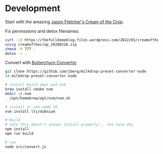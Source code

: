 # Development

Start with the amazing [Jason Fletcher's Cream of the Crop](https://thefulldomeblog.com/2020/02/21/nestdrop-presets-collection-cream-of-the-crop/).

Fix permissions and detox filenames:

```bash
curl -LO https://thefulldomeblog.files.wordpress.com/2022/01/creamofthecrop_20200216.zip
unzip creamofthecrop_20200216.zip
chmod -R 777 .
detox -r .
```

Convert with [Butterchurn Convertor](https://github.com/jberg/milkdrop-preset-converter-node)

```bash
git clone https://github.com/jberg/milkdrop-preset-converter-node
cd milkdrop-preset-converter-node

# install build deps and nvm
brew install cmake nvm
mkdir ~/.nvm
. /opt/homebrew/opt/nvm/nvm.sh

# install or use node 10
nvm install lts/dubnium

# build
# note this doesn't always install properly... not sure why
npm install
npm run build

# run
node src/convert.js
```